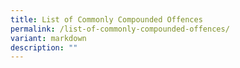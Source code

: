 ```yaml
---
title: List of Commonly Compounded Offences
permalink: /list-of-commonly-compounded-offences/
variant: markdown
description: ""
---
```

